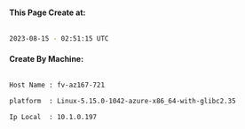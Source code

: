 
   
#### This Page Create at:

```bash

2023-08-15 - 02:51:15 UTC

```

#### Create By Machine:

```bash

Host Name : fv-az167-721

platform  : Linux-5.15.0-1042-azure-x86_64-with-glibc2.35

Ip Local  : 10.1.0.197

```

